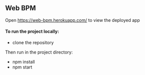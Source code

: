 ## Web BPM
Open https://web-bpm.herokuapp.com/ to view the deployed app

#### To run the project locally:
- clone the repository

Then run in the project directory:
- npm install
- npm start
